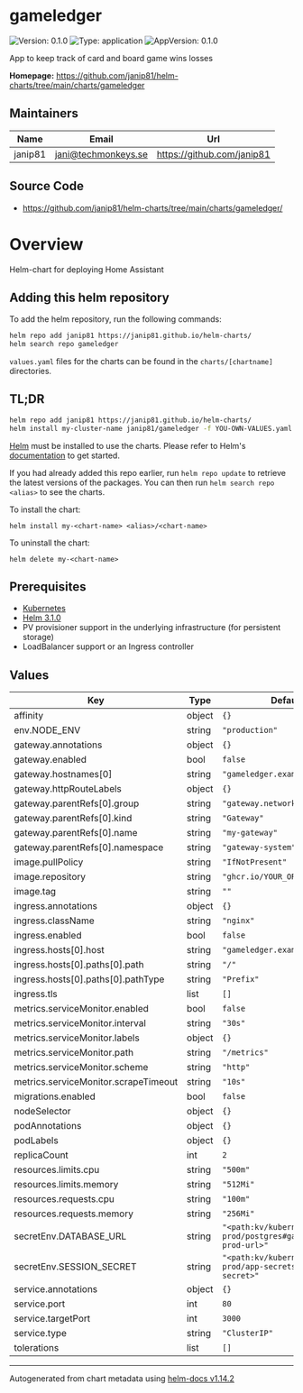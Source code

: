 # gameledger

![Version: 0.1.0](https://img.shields.io/badge/Version-0.1.0-informational?style=flat-square) ![Type: application](https://img.shields.io/badge/Type-application-informational?style=flat-square) ![AppVersion: 0.1.0](https://img.shields.io/badge/AppVersion-0.1.0-informational?style=flat-square)

App to keep track of card and board game wins losses

**Homepage:** <https://github.com/janip81/helm-charts/tree/main/charts/gameledger>

## Maintainers

| Name | Email | Url |
| ---- | ------ | --- |
| janip81 | <jani@techmonkeys.se> | <https://github.com/janip81> |

## Source Code

* <https://github.com/janip81/helm-charts/tree/main/charts/gameledger/>

# Overview
Helm-chart for deploying Home Assistant

## Adding this helm repository

To add the helm repository, run the following commands:

```bash
helm repo add janip81 https://janip81.github.io/helm-charts/
helm search repo gameledger
```

`values.yaml` files for the charts can be found in the `charts/[chartname]` directories.

## TL;DR

```bash
helm repo add janip81 https://janip81.github.io/helm-charts/
helm install my-cluster-name janip81/gameledger -f YOU-OWN-VALUES.yaml
```

[Helm](https://helm.sh) must be installed to use the charts.  Please refer to
Helm's [documentation](https://helm.sh/docs) to get started.

If you had already added this repo earlier, run `helm repo update` to retrieve
the latest versions of the packages.  You can then run `helm search repo
<alias>` to see the charts.

To install the <chart-name> chart:

    helm install my-<chart-name> <alias>/<chart-name>

To uninstall the chart:

    helm delete my-<chart-name>

## Prerequisites

- [Kubernetes](https://kubernetes.io/)
- [Helm 3.1.0](https://helm.sh)
- PV provisioner support in the underlying infrastructure (for persistent storage)
- LoadBalancer support or an Ingress controller

## Values

| Key | Type | Default | Description |
|-----|------|---------|-------------|
| affinity | object | `{}` |  |
| env.NODE_ENV | string | `"production"` |  |
| gateway.annotations | object | `{}` |  |
| gateway.enabled | bool | `false` |  |
| gateway.hostnames[0] | string | `"gameledger.example.com"` |  |
| gateway.httpRouteLabels | object | `{}` |  |
| gateway.parentRefs[0].group | string | `"gateway.networking.k8s.io"` |  |
| gateway.parentRefs[0].kind | string | `"Gateway"` |  |
| gateway.parentRefs[0].name | string | `"my-gateway"` |  |
| gateway.parentRefs[0].namespace | string | `"gateway-system"` |  |
| image.pullPolicy | string | `"IfNotPresent"` |  |
| image.repository | string | `"ghcr.io/YOUR_ORG/YOUR_REPO"` |  |
| image.tag | string | `""` |  |
| ingress.annotations | object | `{}` |  |
| ingress.className | string | `"nginx"` |  |
| ingress.enabled | bool | `false` |  |
| ingress.hosts[0].host | string | `"gameledger.example.com"` |  |
| ingress.hosts[0].paths[0].path | string | `"/"` |  |
| ingress.hosts[0].paths[0].pathType | string | `"Prefix"` |  |
| ingress.tls | list | `[]` |  |
| metrics.serviceMonitor.enabled | bool | `false` |  |
| metrics.serviceMonitor.interval | string | `"30s"` |  |
| metrics.serviceMonitor.labels | object | `{}` |  |
| metrics.serviceMonitor.path | string | `"/metrics"` |  |
| metrics.serviceMonitor.scheme | string | `"http"` |  |
| metrics.serviceMonitor.scrapeTimeout | string | `"10s"` |  |
| migrations.enabled | bool | `false` |  |
| nodeSelector | object | `{}` |  |
| podAnnotations | object | `{}` |  |
| podLabels | object | `{}` |  |
| replicaCount | int | `2` |  |
| resources.limits.cpu | string | `"500m"` |  |
| resources.limits.memory | string | `"512Mi"` |  |
| resources.requests.cpu | string | `"100m"` |  |
| resources.requests.memory | string | `"256Mi"` |  |
| secretEnv.DATABASE_URL | string | `"<path:kv/kubernetes/k8s-prod/postgres#gameledger-prod-url>"` |  |
| secretEnv.SESSION_SECRET | string | `"<path:kv/kubernetes/k8s-prod/app-secrets#session-secret>"` |  |
| service.annotations | object | `{}` |  |
| service.port | int | `80` |  |
| service.targetPort | int | `3000` |  |
| service.type | string | `"ClusterIP"` |  |
| tolerations | list | `[]` |  |

----------------------------------------------
Autogenerated from chart metadata using [helm-docs v1.14.2](https://github.com/norwoodj/helm-docs/releases/v1.14.2)